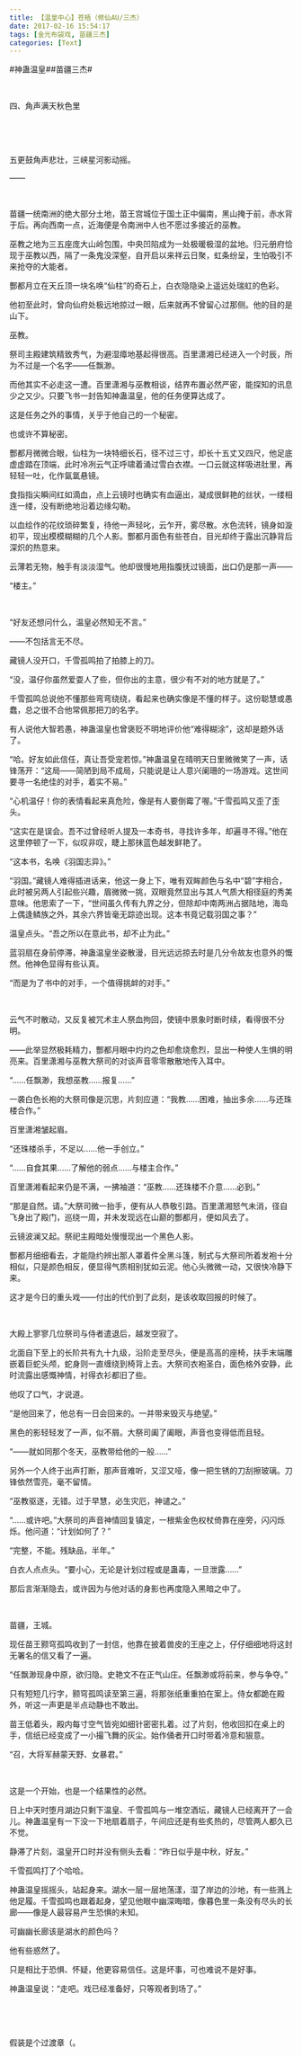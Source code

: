 ```yaml
---
title: 【温皇中心】苍梧（修仙AU/三杰）
date: 2017-02-16 15:54:17
tags: [金光布袋戏, 苗疆三杰]
categories: [Text]
---
```


<p dir="ltr"  >#神蛊温皇##苗疆三杰#</p> 
<p dir="ltr"  >&nbsp;</p> 
<p dir="ltr"  >四、角声满天秋色里</p> 
<p dir="ltr"  >&nbsp;</p> 
<p dir="ltr"  >&nbsp;</p> 
<p dir="ltr"  >五更鼓角声悲壮，三峡星河影动摇。</p> 
<p dir="ltr"  >——</p> 
<p dir="ltr"  >&nbsp;</p> 
<p dir="ltr"  >苗疆一统南洲的绝大部分土地，苗王宫城位于国土正中偏南，黑山掩于前，赤水背于后。再向西南一点，近海便是令南洲中人也不愿过多接近的巫教。</p> 
<p dir="ltr"  >巫教之地为三五座庞大山岭包围，中央凹陷成为一处极暖极湿的盆地。归元册府恰现于巫教以西，隔了一条鬼没深壑，自开启以来祥云日聚，虹条纷呈，生怕吸引不来抢夺的大能者。</p> 
<p dir="ltr"  >酆都月立在天丘顶一块名唤“仙柱”的奇石上，白衣隐隐染上遥远处瑞虹的色彩。</p> 
<p dir="ltr"  >他初至此时，曾向仙府处极远地掠过一眼，后来就再不曾留心过那侧。他的目的是山下。</p> 
<p dir="ltr"  >巫教。</p> 
<p dir="ltr"  >祭司主殿建筑精致秀气，为避湿瘴地基起得很高。百里潇湘已经进入一个时辰，所为不过是一个名字——任飘渺。</p> 
<p dir="ltr"  >而他其实不必走这一遭。百里潇湘与巫教相谈，结界布置必然严密，能探知的讯息少之又少。只要飞书一封告知神蛊温皇，他的任务便算达成了。</p> 
<p dir="ltr"  >这是任务之外的事情，关乎于他自己的一个秘密。</p> 
<p dir="ltr"  >也或许不算秘密。</p> 
<p dir="ltr"  >酆都月微微合眼，仙柱为一块特细长石，径不过三寸，却长十五丈又四尺，他足底虚虚踏在顶端，此时冷冽云气正呼啸着涌过雪白衣襟。一口云就这样吸进肚里，再轻轻一吐，化作氤氲悬镜。</p> 
<p dir="ltr"  >食指指尖瞬间红如滴血，点上云镜时也确实有血逼出，凝成很鲜艳的丝状，一缕相连一缕，没有断绝地沿着边缘勾勒。</p> 
<p dir="ltr"  >以血绘作的花纹琐碎繁复，待他一声轻叱，云乍开，雾尽散。水色流转，镜身如漩初平，现出模模糊糊的几个人影。酆都月面色有些苍白，目光却终于露出沉静背后深炽的热意来。</p> 
<p dir="ltr"  >云薄若无物，触手有淡淡湿气。他却很慢地用指腹抚过镜面，出口仍是那一声——</p> 
<p dir="ltr"  >“楼主。”</p> 
<p dir="ltr"  >&nbsp;</p> 
<p dir="ltr"  >“好友还想问什么，温皇必然知无不言。”</p> 
<p dir="ltr"  >——不包括言无不尽。</p> 
<p dir="ltr"  >藏镜人没开口，千雪孤鸣拍了拍膝上的刀。</p> 
<p dir="ltr"  >“没，温仔你虽然爱耍人了些，但你出的主意，很少有不对的地方就是了。”</p> 
<p dir="ltr"  >千雪孤鸣总说他不懂那些弯弯绕绕，看起来也确实像是不懂的样子。这份聪慧或愚蠢，总之很不合他常佩那把刀的名字。</p> 
<p dir="ltr"  >有人说他大智若愚，神蛊温皇也曾褒贬不明地评价他“难得糊涂”，这却是题外话了。</p> 
<p dir="ltr"  >“哈。好友如此信任，真让吾受宠若惊。”神蛊温皇在晴明天日里微微笑了一声，话锋荡开：“这局——简陋到局不成局，只能说是让人意兴阑珊的一场游戏。这世间要寻一名绝佳的对手，着实不易。”</p> 
<p dir="ltr"  >“心机温仔！你的表情看起来真危险，像是有人要倒霉了喔。”千雪孤鸣又歪了歪头。</p> 
<p dir="ltr"  >“这实在是误会。吾不过曾经听人提及一本奇书，寻找许多年，却遍寻不得。”他在这里停顿了一下，似叹非叹，睫上那抹蓝色越发鲜艳了。</p> 
<p dir="ltr"  >“这本书，名唤《羽国志异》。”</p> 
<p dir="ltr"  >“羽国。”藏镜人难得插进话来，他这一身上下，唯有双眸颜色与名中“碧”字相合，此时被另两人引起些兴趣，眉微微一挑，双眼竟然显出与其人气质大相径庭的秀美意味。他思索了一下，“世间虽久传有九界之分，但除却中南两洲占据陆地，海岛上偶逢鳞族之外，其余六界皆毫无踪迹出现。这本书竟记载羽国之事？”</p> 
<p dir="ltr"  >温皇点头。“吾之所以在意此书，却不止为此。”</p> 
<p dir="ltr"  >蓝羽扇在身前停滞，神蛊温皇坐姿散漫，目光远远掠去时是几分令故友也意外的慨然。他神色显得有些认真。</p> 
<p dir="ltr"  >“而是为了书中的对手，一个值得挑衅的对手。”</p> 
<p dir="ltr"  >&nbsp;</p> 
<p dir="ltr"  >云气不时散动，又反复被咒术主人祭血拘回，使镜中景象时断时续，看得很不分明。</p> 
<p dir="ltr"  >——此举显然极耗精力，酆都月眼中灼灼之色却愈烧愈烈，显出一种使人生惧的明亮来。百里潇湘与巫教大祭司的对谈声音零零散散地传入耳中。</p> 
<p dir="ltr"  >“……任飘渺，我想巫教……报复……”</p> 
<p dir="ltr"  >一袭白色长袍的大祭司像是沉思，片刻应道：“我教……困难，抽出多余……与还珠楼合作。”</p> 
<p dir="ltr"  >百里潇湘皱起眉。</p> 
<p dir="ltr"  >“还珠楼杀手，不足以……他一手创立。”</p> 
<p dir="ltr"  >“……自食其果……了解他的弱点……与楼主合作。”</p> 
<p dir="ltr"  >百里潇湘看起来仍是不满，一拂袖道：“巫教……还珠楼不介意……必到。”</p> 
<p dir="ltr"  >“那是自然。请。”大祭司微一抬手，便有从人恭敬引路。百里潇湘怒气未消，径自飞身出了殿门，巡绕一周，并未发现远在山巅的酆都月，便如风去了。</p> 
<p dir="ltr"  >云镜波澜又起。祭祀主殿暗处慢慢现出一个黑色人影。</p> 
<p dir="ltr"  >酆都月细细看去，才能隐约辨出那人罩着件全黑斗篷，制式与大祭司所着发袍十分相似，只是颜色相反，便显得气质相别犹如云泥。他心头微微一动，又很快冷静下来。</p> 
<p dir="ltr"  >这才是今日的重头戏——付出的代价到了此刻，是该收取回报的时候了。</p> 
<p dir="ltr"  >&nbsp;</p> 
<p dir="ltr"  >大殿上寥寥几位祭司与侍者遣退后，越发空寂了。</p> 
<p dir="ltr"  >北面自下至上的长阶共有九十九级，沿阶走至尽头，便是高高的座椅，扶手末端雕嵌着巨蛇头颅，蛇身则一直缠绕到椅背上去。大祭司衣袍圣白，面色格外安静，此时流露出感慨神情，衬得衣衫都旧了些。</p> 
<p dir="ltr"  >他叹了口气，才说道。</p> 
<p dir="ltr"  >“是他回来了，他总有一日会回来的。一并带来毁灭与绝望。”</p> 
<p dir="ltr"  >黑色的影轻轻发了一声，似不屑。大祭司阖了阖眼，声音也变得低而且轻。</p> 
<p dir="ltr"  >“——就如同那个冬天，巫教带给他的一般……”</p> 
<p dir="ltr"  >另外一个人终于出声打断，那声音难听，又涩又哑，像一把生锈的刀刮擦玻璃。刀锋依然雪亮，毫不留情。</p> 
<p dir="ltr"  >“巫教驱逐，无错。过于早慧，必生灾厄，神谴之。”</p> 
<p dir="ltr"  >“……或许吧。”大祭司的声音神情回复镇定，一根紫金色权杖倚靠在座旁，闪闪烁烁。他问道：“计划如何了？”</p> 
<p dir="ltr"  >“完整，不能。残缺品，半年。”</p> 
<p dir="ltr"  >白衣人点点头。“要小心，无论是计划过程或是蛊毒，一旦泄露……”</p> 
<p dir="ltr"  >那后言渐渐隐去，或许因为与他对话的身影也再度隐入黑暗之中了。</p> 
<p dir="ltr"  >&nbsp;</p> 
<p dir="ltr"  >苗疆，王城。</p> 
<p dir="ltr"  >现任苗王颢穹孤鸣收到了一封信，他靠在披着兽皮的王座之上，仔仔细细地将这封无署名的信又看了一遍。</p> 
<p dir="ltr"  >“任飘渺现身中原，欲归隐。史艳文不在正气山庄。任飘渺或将前来，参与争夺。”</p> 
<p dir="ltr"  >只有短短几行字，颢穹孤鸣读至第三遍，将那张纸重重拍在案上。侍女都跪在殿外，听这一声更是半点动静也不敢出。</p> 
<p dir="ltr"  >苗王低着头，殿内每寸空气皆宛如细针密密扎着。过了片刻，他收回扣在桌上的手，信纸已经变成了一小撮飞舞的灰尘。始作俑者开口时带着冷意和狠意。</p> 
<p dir="ltr"  >“召，大将军赫蒙天野、女暴君。”</p> 
<p dir="ltr"  >&nbsp;</p> 
<p dir="ltr"  >这是一个开始，也是一个结果性的必然。</p> 
<p dir="ltr"  >日上中天时堕月湖边只剩下温皇、千雪孤鸣与一堆空酒坛，藏镜人已经离开了一会儿。神蛊温皇有一下没一下地扇着扇子，午间应还是有些炙热的，尽管两人都久已不觉。</p> 
<p dir="ltr"  >静滞了片刻，温皇开口时并没有侧头去看：“昨日似乎是中秋，好友。”</p> 
<p dir="ltr"  >千雪孤鸣打了个哈哈。</p> 
<p dir="ltr"  >神蛊温皇摇摇头，站起身来。湖水一层一层地荡漾，湿了岸边的沙地，有一些溅上他足履。千雪孤鸣也跟着起身，望见他眼中幽深晦暗，像暮色里一条没有尽头的长廊——像是人最容易产生恐惧的未知。</p> 
<p dir="ltr"  >可幽幽长廊该是湖水的颜色吗？</p> 
<p dir="ltr"  >他有些惑然了。</p> 
<p dir="ltr"  >只是相比于恐惧、怀疑，他更容易信任。这是坏事，可也难说不是好事。</p> 
<p dir="ltr"  >神蛊温皇说：“走吧。戏已经准备好，只等观者到场了。”</p> 
<p dir="ltr"  >&nbsp;</p> 
<p dir="ltr"  >&nbsp;</p> 
<p dir="ltr"  >假装是个过渡章（。</p>